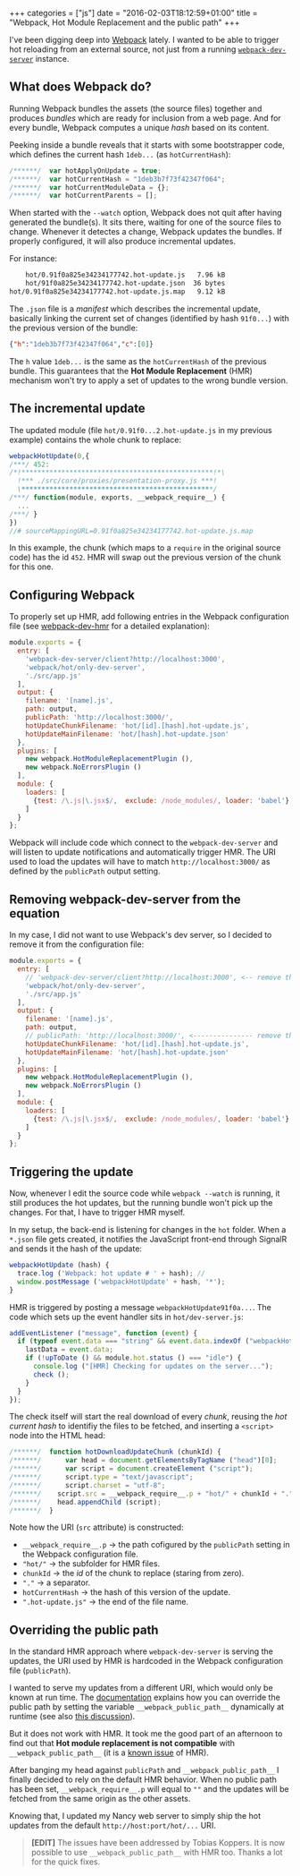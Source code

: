 +++
categories = ["js"]
date = "2016-02-03T18:12:59+01:00"
title = "Webpack, Hot Module Replacement and the public path"
+++

I've been digging deep into [Webpack](https://webpack.github.io/) lately.
I wanted to be able to trigger hot reloading from an external source, not
just from a running [`webpack-dev-server`](https://webpack.github.io/docs/webpack-dev-server.html)
instance.

## What does Webpack do?

Running Webpack bundles the assets (the source files) together and
produces _bundles_ which are ready for inclusion from a web page.
And for every bundle, Webpack computes a unique _hash_ based on its
content.

Peeking inside a bundle reveals that it starts with some bootstrapper
code, which defines the current hash `1deb...` (as `hotCurrentHash`):

```javascript
/******/  var hotApplyOnUpdate = true;
/******/  var hotCurrentHash = "1deb3b7f73f42347f064";
/******/  var hotCurrentModuleData = {};
/******/  var hotCurrentParents = [];
``` 

When started with the `--watch` option, Webpack does not quit after having
generated the bundle(s). It sits there, waiting for one of the source files
to change. Whenever it detectes a change, Webpack updates the bundles. If
properly configured, it will also produce incremental updates.

For instance:

```cmd
    hot/0.91f0a825e34234177742.hot-update.js   7.96 kB
    hot/91f0a825e34234177742.hot-update.json  36 bytes
hot/0.91f0a825e34234177742.hot-update.js.map   9.12 kB
```

The `.json` file is a _manifest_ which describes the incremental update,
basically linking the current set of changes (identified by hash `91f0...`)
with the previous version of the bundle:

```json
{"h":"1deb3b7f73f42347f064","c":[0]}
```

The `h` value  `1deb...` is the same as the `hotCurrentHash` of the previous
bundle. This guarantees that the **Hot Module Replacement** (HMR) mechanism
won't try to apply a set of updates to the wrong bundle version.

## The incremental update

The updated module (file `hot/0.91f0...2.hot-update.js` in my previous example)
contains the whole chunk to replace:

```javascript
webpackHotUpdate(0,{
/***/ 452:
/*!************************************************!*\
  !*** ./src/core/proxies/presentation-proxy.js ***!
  \************************************************/
/***/ function(module, exports, __webpack_require__) {
  ...
/***/ }
})
//# sourceMappingURL=0.91f0a825e34234177742.hot-update.js.map
```

In this example, the chunk (which maps to a `require` in the original source
code) has the id `452`. HMR will swap out the previous version of the chunk
for this one.

## Configuring Webpack

To properly set up HMR, add following entries in the Webpack configuration file
(see [webpack-dev-hmr](https://github.com/mattpage/webpack-dev-hmr) for a
detailed explanation):

```javascript
module.exports = {
  entry: [
    'webpack-dev-server/client?http://localhost:3000',
    'webpack/hot/only-dev-server',
    './src/app.js'
  ],
  output: {
    filename: '[name].js',
    path: output,
    publicPath: 'http://localhost:3000/',
    hotUpdateChunkFilename: 'hot/[id].[hash].hot-update.js',
    hotUpdateMainFilename: 'hot/[hash].hot-update.json'
  },
  plugins: [
    new webpack.HotModuleReplacementPlugin (),
    new webpack.NoErrorsPlugin ()
  ],
  module: {
    loaders: [
      {test: /\.js|\.jsx$/,  exclude: /node_modules/, loader: 'babel'},
    ]
  }
};
```

Webpack will include code which connect to the `webpack-dev-server` and
will listen to update notifications and automatically trigger HMR. The
URI used to load the updates will have to match `http://localhost:3000/`
as defined by the `publicPath` output setting.  

## Removing webpack-dev-server from the equation

In my case, I did not want to use Webpack's dev server, so I decided to
remove it from the configuration file:

```javascript
module.exports = {
  entry: [
    // 'webpack-dev-server/client?http://localhost:3000', <-- remove this
    'webpack/hot/only-dev-server',
    './src/app.js'
  ],
  output: {
    filename: '[name].js',
    path: output,
    // publicPath: 'http://localhost:3000/', <--------------- remove this
    hotUpdateChunkFilename: 'hot/[id].[hash].hot-update.js',
    hotUpdateMainFilename: 'hot/[hash].hot-update.json'
  },
  plugins: [
    new webpack.HotModuleReplacementPlugin (),
    new webpack.NoErrorsPlugin ()
  ],
  module: {
    loaders: [
      {test: /\.js|\.jsx$/,  exclude: /node_modules/, loader: 'babel'},
    ]
  }
};
```

## Triggering the update

Now, whenever I edit the source code while `webpack --watch` is running,
it still produces the hot updates, but the running bundle won't pick up
the changes. For that, I have to trigger HMR myself.

In my setup, the back-end is listening for changes in the `hot` folder.
When a `*.json` file gets created, it notifies the JavaScript front-end
through SignalR and sends it the hash of the update:

```javascript
webpackHotUpdate (hash) {
  trace.log ('Webpack: hot update # ' + hash); //
  window.postMessage ('webpackHotUpdate' + hash, '*');
}
```

HMR is triggered by posting a message `webpackHotUpdate91f0a...`. The
code which sets up the event handler sits in `hot/dev-server.js`:

```javascript
addEventListener ("message", function (event) {
  if (typeof event.data === "string" && event.data.indexOf ("webpackHotUpdate") === 0) {
    lastData = event.data;
    if (!upToDate () && module.hot.status () === "idle") {
      console.log ("[HMR] Checking for updates on the server...");
      check ();
    }
  }
});
```

The check itself will start the real download of every _chunk_,
reusing the _hot current hash_ to identifiy the files to be
fetched, and inserting a `<script>` node into the HTML head:

```javascript
/******/  function hotDownloadUpdateChunk (chunkId) {
/******/ 	  var head = document.getElementsByTagName ("head")[0];
/******/ 	  var script = document.createElement ("script");
/******/ 	  script.type = "text/javascript";
/******/ 	  script.charset = "utf-8";
/******/    script.src = __webpack_require__.p + "hot/" + chunkId + "." + hotCurrentHash + ".hot-update.js";
/******/    head.appendChild (script);
/******/  }
```

Note how the URI (`src` attribute) is constructed:

* `__webpack_require__.p` &rarr; the path cofigured by the `publicPath`
  setting in the Webpack configuration file.
* `"hot/"` &rarr; the subfolder for HMR files.
* `chunkId` &rarr; the _id_ of the chunk to replace (staring from zero).
* `"."` &rarr; a separator.
* `hotCurrentHash` &rarr; the hash of this version of the update.
* `".hot-update.js"` &rarr; the end of the file name.

## Overriding the public path

In the standard HMR approach where `webpack-dev-server` is serving the
updates, the URI used by HMR is hardcoded in the Webpack configuration
file (`publicPath`).

I wanted to serve my updates from a different URI, which would only be
known at run time. The [documentation](https://webpack.github.io/docs/configuration.html#output-publicpath)
explains how you can override the public path by setting the variable
`__webpack_public_path__` dynamically at runtime (see also
[this discussion](https://github.com/webpack/webpack/issues/443)). 

But it does not work with HMR. It took me the good part of an afternoon
to find out that **Hot module replacement is not compatible** with
`__webpack_public_path__` (it is a [known issue](https://github.com/webpack/webpack/issues/1650)
of HMR).

After banging my head against `publicPath` and `__webpack_public_path__`
I finally decided to rely on the default HMR behavior. When no public
path has been set, `__webpack_require__.p` will equal to `""` and the
updates will be fetched from the same origin as the other assets.

Knowing that, I updated my Nancy web server to simply ship the hot
updates from the default `http://host:port/hot/...` URI.

> **[EDIT]** The issues have been addressed by Tobias Koppers. It is
> now possible to use `__webpack_public_path__` with HMR too. Thanks
> a lot for the quick fixes.
